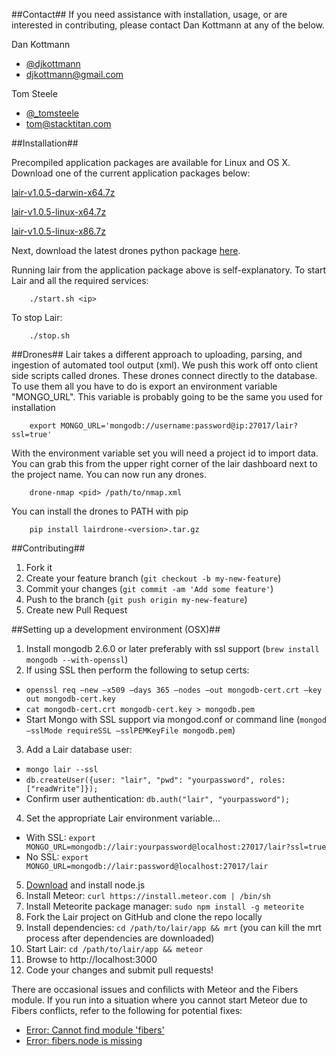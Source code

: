 ##Contact##
If you need assistance with installation, usage, or are interested in contributing, please contact Dan Kottmann at any of the below.

Dan Kottmann
- [@djkottmann](https://twitter.com/djkottmann)
- djkottmann@gmail.com

Tom Steele
- [@_tomsteele](https://twitter.com/_tomsteele)
- tom@stacktitan.com

##Installation##

Precompiled application packages are available for Linux and OS X. Download one of the current application packages below:

[lair-v1.0.5-darwin-x64.7z](https://github.com/fishnetsecurity/Lair/releases/download/v1.0.5/lair-v1.0.5-darwin-x64.7z)

[lair-v1.0.5-linux-x64.7z](https://github.com/fishnetsecurity/Lair/releases/download/v1.0.5/lair-v1.0.5-linux-x64.7z)

[lair-v1.0.5-linux-x86.7z](https://github.com/fishnetsecurity/Lair/releases/download/v1.0.5/lair-v1.0.5-linux-x86.7z)

Next, download the latest drones python package [here](https://github.com/fishnetsecurity/Lair-Drones/releases/latest).

Running lair from the application package above is self-explanatory.
To start Lair and all the required services:


        ./start.sh <ip>

To stop Lair:


        ./stop.sh


##Drones##
Lair takes a different approach to uploading, parsing, and ingestion of automated tool output (xml). We push this work off onto client side scripts called drones. These drones connect directly to the database. To use them all you have to do is export an environment variable "MONGO_URL". This variable is probably going to be the same you used for installation


        export MONGO_URL='mongodb://username:password@ip:27017/lair?ssl=true'

With the environment variable set you will need a project id to import data. You can grab this from the upper right corner of the lair dashboard next to the project name. You can now run any drones.


        drone-nmap <pid> /path/to/nmap.xml

You can install the drones to PATH with pip


        pip install lairdrone-<version>.tar.gz

##Contributing##
1. Fork it
2. Create your feature branch (`git checkout -b my-new-feature`)
3. Commit your changes (`git commit -am 'Add some feature'`)
4. Push to the branch (`git push origin my-new-feature`)
5. Create new Pull Request 

##Setting up a development environment (OSX)##
1. Install mongodb 2.6.0 or later preferably with ssl support (`brew install mongodb --with-openssl`)
2. If using SSL then perform the following to setup certs:
  * `openssl req –new –x509 –days 365 –nodes –out mongodb-cert.crt –key out mongodb-cert.key`
  * `cat mongodb-cert.crt mongodb-cert.key > mongodb.pem`
  * Start Mongo with SSL support via mongod.conf or command line (`mongod —sslMode requireSSL —sslPEMKeyFile mongodb.pem`)
3. Add a Lair database user:
  * `mongo lair --ssl`
  * `db.createUser({user: "lair", "pwd": "yourpassword", roles:["readWrite"]});`
  * Confirm user authentication: `db.auth("lair", "yourpassword");`
4. Set the appropriate Lair environment variable...
  * With SSL:  `export MONGO_URL=mongodb://lair:yourpassword@localhost:27017/lair?ssl=true`
  * No SSL: `export MONGO_URL=mongodb://lair:password@localhost:27017/lair`
5. [Download](http://nodejs.org/download/) and install node.js
6. Install Meteor: `curl https://install.meteor.com | /bin/sh`
7. Install Meteorite package manager: `sudo npm install -g meteorite`
8. Fork the Lair project on GitHub and clone the repo locally
9. Install dependencies: `cd /path/to/lair/app && mrt` (you can kill the mrt process after dependencies are downloaded)
10. Start Lair:  `cd /path/to/lair/app && meteor`
11. Browse to http://localhost:3000
12. Code your changes and submit pull requests!

There are occasional issues and confilicts with Meteor and the Fibers module. If you run into a situation where you cannot start Meteor due to Fibers conflicts, refer to the following for potential fixes:
* [Error: Cannot find module 'fibers'](http://stackoverflow.com/questions/15851923/cant-install-update-or-run-meteor-after-0-6-release)
* [Error: fibers.node is missing](http://stackoverflow.com/questions/13327088/meteor-bundle-fails-because-fibers-node-is-missing)
